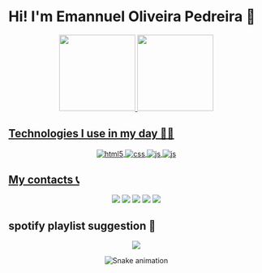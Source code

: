 # Hi! I'm Emannuel Oliveira Pedreira 👋

<div align="center">
  <a href="https://github.com/emannuelop">
  <img height="150em" src="https://github-readme-stats.vercel.app/api?username=emannuelop&show_icons=true&theme=github_dark&include_all_commits=true&count_private=true"/>
  <img height="150em" src="https://github-readme-stats.vercel.app/api/top-langs/?username=emannuelop&layout=compact&langs_count=7&theme=github_dark"/>
</div>

## Technologies I use in my day 👨‍💻

<div style="display: inline_block" align="center">
  <img align="center" alt="html5" src="https://img.shields.io/badge/HTML5-E34F26?style=for-the-badge&logo=html5&logoColor=white"/>
  <img align="center" alt="css" src="https://img.shields.io/badge/CSS3-1572B6?style=for-the-badge&logo=css3&logoColor=white"/>
  <img align="center" alt="js" src="https://img.shields.io/badge/JavaScript-F7DF1E?style=for-the-badge&logo=javascript&logoColor=black"/>
  <img align="center" alt="js" src="https://img.shields.io/badge/Java-ED8B00?style=for-the-badge&logo=java&logoColor=white"/>
</div>

## My contacts 📞

<div align="center">
  <a href="mailto:emannuelop22@gmail.com"><img src="https://img.shields.io/badge/Gmail-D14836?style=for-the-badge&logo=gmail&logoColor=white"></a>
  <a href="https://discordapp.com/users/emannuel.op#1011"><img src="https://img.shields.io/badge/Discord-7289DA?style=for-the-badge&logo=discord&logoColor=white"></a>
  <a href="https://instagram.com/emannuel.op"><img src="https://img.shields.io/badge/-Instagram-%23E4405F?style=for-the-badge&logo=instagram&logoColor=white"></a>
  <a href="https://www.linkedin.com/in/emannuel-oliveira-pedreira-34a876231/"><img src="https://img.shields.io/badge/-LinkedIn-%230077B5?style=for-the-badge&logo=linkedin&logoColor=white"></a>
  <a href="https://github.com/emannuelop"><img src="https://img.shields.io/badge/GitHub-100000?style=for-the-badge&logo=github&logoColor=white"></a>
</div>

## spotify playlist suggestion 🎵

<div align="center">
  <a href="https://open.spotify.com/playlist/0k11EF7KJRNays5CfJOzbV?si=32ac1d89263443f0"><img src="https://img.shields.io/badge/Spotify-1ED760?&style=for-the-badge&logo=spotify&logoColor=white"></a>
</div>

<div align="center">

  ![Snake animation](https://github.com/emannuelop/emannuelop/blob/output/github-contribution-grid-snake.svg)
  
</div>
